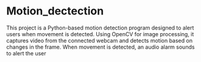 # Motion_dectection
This project is a Python-based motion detection program designed to alert users when movement is detected. Using OpenCV for image processing, it captures video from the connected webcam and detects motion based on changes in the frame. When movement is detected, an audio alarm sounds to alert the user

